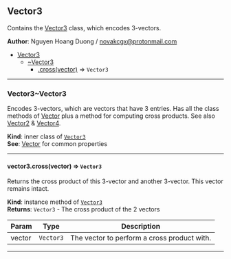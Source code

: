 <a name="module_Vector3"></a>

## Vector3
Contains the [Vector3](./Vector#module_Vector3..Vector3) class, which encodes 3-vectors.

**Author**: Nguyen Hoang Duong / <novakcgx@protonmail.com>  

* [Vector3](./Vector#module_Vector3)
    * [~Vector3](./Vector#module_Vector3..Vector3)
        * [.cross(vector)](./Vector#module_Vector3..Vector3+cross) ⇒ <code>Vector3</code>


* * *

<a name="module_Vector3..Vector3"></a>

### Vector3~Vector3
Encodes 3-vectors, which are vectors that have 3 entries. Has all the class
methods of [Vector](./Vector#module_Vector..Vector) plus a method for computing cross
products. See also [Vector2](./Vector./Vector2#module_Vector2..Vector2) &
[Vector4](./Vector./Vector4#module_Vector4..Vector4).

**Kind**: inner class of [<code>Vector3</code>](./Vector#module_Vector3)  
**See**: [Vector](./Vector#module_Vector..Vector) for common properties  

* * *

<a name="module_Vector3..Vector3+cross"></a>

#### vector3.cross(vector) ⇒ <code>Vector3</code>
Returns the cross product of this 3-vector and another 3-vector. This
vector remains intact.

**Kind**: instance method of [<code>Vector3</code>](./Vector#module_Vector3..Vector3)  
**Returns**: <code>Vector3</code> - The cross product of the 2 vectors  

| Param | Type | Description |
| --- | --- | --- |
| vector | <code>Vector3</code> | The vector to perform a cross product with. |


* * *

